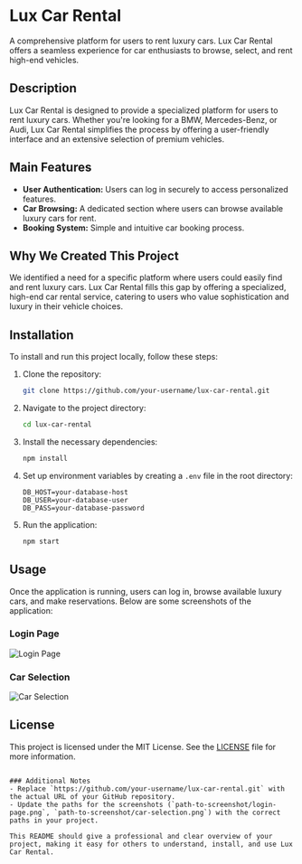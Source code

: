 # Lux Car Rental

A comprehensive platform for users to rent luxury cars. Lux Car Rental offers a seamless experience for car enthusiasts to browse, select, and rent high-end vehicles.

## Description

Lux Car Rental is designed to provide a specialized platform for users to rent luxury cars. Whether you're looking for a BMW, Mercedes-Benz, or Audi, Lux Car Rental simplifies the process by offering a user-friendly interface and an extensive selection of premium vehicles.

## Main Features

- **User Authentication:** Users can log in securely to access personalized features.
- **Car Browsing:** A dedicated section where users can browse available luxury cars for rent.
- **Booking System:** Simple and intuitive car booking process.

## Why We Created This Project

We identified a need for a specific platform where users could easily find and rent luxury cars. Lux Car Rental fills this gap by offering a specialized, high-end car rental service, catering to users who value sophistication and luxury in their vehicle choices.

## Installation

To install and run this project locally, follow these steps:

1. Clone the repository:
   ```bash
   git clone https://github.com/your-username/lux-car-rental.git
   ```
2. Navigate to the project directory:
   ```bash
   cd lux-car-rental
   ```
3. Install the necessary dependencies:
   ```bash
   npm install
   ```
4. Set up environment variables by creating a `.env` file in the root directory:
   ```plaintext
   DB_HOST=your-database-host
   DB_USER=your-database-user
   DB_PASS=your-database-password
   ```
5. Run the application:
   ```bash
   npm start
   ```

## Usage

Once the application is running, users can log in, browse available luxury cars, and make reservations. Below are some screenshots of the application:

### Login Page
![Login Page](path-to-screenshot/login-page.png)

### Car Selection
![Car Selection](path-to-screenshot/car-selection.png)

## License

This project is licensed under the MIT License. See the [LICENSE](LICENSE) file for more information.
```

### Additional Notes
- Replace `https://github.com/your-username/lux-car-rental.git` with the actual URL of your GitHub repository.
- Update the paths for the screenshots (`path-to-screenshot/login-page.png`, `path-to-screenshot/car-selection.png`) with the correct paths in your project.

This README should give a professional and clear overview of your project, making it easy for others to understand, install, and use Lux Car Rental.